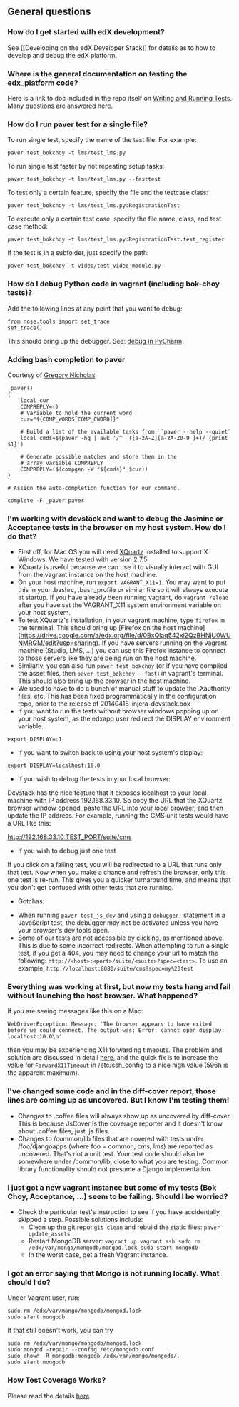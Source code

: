 ## General questions
### How do I get started with edX development?

See [[Developing on the edX Developer Stack]] for details as to how to develop and debug the edX platform.

### Where is the general documentation on testing the edx_platform code?
Here is a link to doc included in the repo itself on [Writing and Running Tests](https://github.com/edx/edx-platform/blob/master/docs/en_us/internal/testing.rst). Many questions are answered here.

### How do I run paver test for a single file?
To run single test, specify the name of the test file. For example:

```paver test_bokchoy -t lms/test_lms.py```

To run single test faster by not repeating setup tasks:

```paver test_bokchoy -t lms/test_lms.py --fasttest```

To test only a certain feature, specify the file and the testcase class:

```paver test_bokchoy -t lms/test_lms.py:RegistrationTest```

To execute only a certain test case, specify the file name, class, and test case method:

```paver test_bokchoy -t lms/test_lms.py:RegistrationTest.test_register```

If the test is in a subfolder, just specify the path:

```paver test_bokchoy -t video/test_video_module.py```

### How do I debug Python code in vagrant (including bok-choy tests)?
Add the following lines at any point that you want to debug:

```
from nose.tools import set_trace
set_trace()
```

This should bring up the debugger. See: [debug in PyCharm](https://github.com/edx/edx-platform/wiki/Setting-up-PyCharm-for-edX-development).

### Adding bash completion to paver
Courtesy of [Gregory Nicholas](https://groups.google.com/forum/#!topic/paver/Ba5YNXNhs9U)

```
_paver()
{
    local cur
    COMPREPLY=()
    # Variable to hold the current word
    cur="${COMP_WORDS[COMP_CWORD]}"

    # Build a list of the available tasks from: `paver --help --quiet`
    local cmds=$(paver -hq | awk '/^  ([a-zA-Z][a-zA-Z0-9_]+)/ {print $1}')

    # Generate possible matches and store them in the
    # array variable COMPREPLY
    COMPREPLY=($(compgen -W "${cmds}" $cur))
}

# Assign the auto-completion function for our command.

complete -F _paver paver
```

### I'm working with devstack and want to debug the Jasmine or Acceptance tests in the browser on my host system. How do I do that?

* First off, for Mac OS you will need [XQuartz](http://xquartz.macosforge.org/) installed to support X Windows. We have tested with version 2.7.5.
* XQuartz is useful because we can use it to visually interact with GUI from the vagrant instance on the host machine. 
* On your host machine, run `export VAGRANT_X11=1`. You may want to put this in your .bashrc, .bash_profile or similar file so it will always execute at startup. If you have already been running vagrant, do `vagrant reload` after you have set the VAGRANT_X11 system environment variable on your host system.
* To test XQuartz's installation, in your vagrant machine, type `firefox` in the terminal. This should bring up [Firefox on the host machine] (https://drive.google.com/a/edx.org/file/d/0BxQlaq542xl2QzBHNjU0WUNMRGM/edit?usp=sharing). If you have servers running on the vagrant machine (Studio, LMS, ...) you can use this Firefox instance to connect to those servers like they are being run on the host machine.
* Similarly, you can also run `paver test_bokchoy` (or if you have compiled the asset files, then `paver test_bokchoy --fast`) in vagrant's terminal. This should also bring up the browser in the host machine.
* We used to have to do a bunch of manual stuff to update the .Xauthority files, etc. This has been fixed programmatically in the configuration repo, prior to the release of 20140418-injera-devstack.box
* If you want to run the tests without browser windows popping up on your host system, as the edxapp user redirect the DISPLAY environment variable.
```
export DISPLAY=:1
```

* If you want to switch back to using your host system's display:
```
export DISPLAY=localhost:10.0
```

* If you wish to debug the tests in your local browser:

Devstack has the nice feature that it exposes localhost to your local machine with IP address 192.168.33.10. So copy the URL that the XQuartz browser window opened, paste the URL into your local browser, and then update the IP address. For example, running the CMS unit tests would have a URL like this:

http://192.168.33.10:TEST_PORT/suite/cms

* If you wish to debug just one test

If you click on a failing test, you will be redirected to a URL that runs only that test. Now when you make a chance and refresh the browser, only this one test is re-run. This gives you a quicker turnaround time, and means that you don't get confused with other tests that are running.

* Gotchas:
- When running `paver test_js_dev` and using a `debugger;` statement in a JavaScript test, the debugger may not be activated unless you have your browser's dev tools open.
- Some of our tests are not accessible by clicking, as mentioned above. This is due to some incorrect redirects. When attempting to run a single test, if you get a 404, you may need to change your url to match the following: `http://<host>:<port>/suite/<suite>?spec=<test>`. To use an example, `http://localhost:8080/suite/cms?spec=my%20test`

### Everything was working at first, but now my tests hang and fail without launching the host browser.  What happened?

If you are seeing messages like this on a Mac:
```
WebDriverException: Message: 'The browser appears to have exited before we could connect. The output was: Error: cannot open display: localhost:10.0\n'
```
then you may be experiencing X11 forwarding timeouts.  The problem and solution are discussed in detail [here](http://b.kl3in.com/2012/01/x11-display-forwarding-fails-after-some-time/), and the quick fix is to increase the value for `ForwardX11Timeout` in /etc/ssh_config to a nice high value (596h is the apparent maximum).


### I've changed some code and in the diff-cover report, those lines are coming up as uncovered. But I know I'm testing them!
* Changes to .coffee files will always show up as uncovered by diff-cover. This is because JsCover is the coverage reporter and it doesn't know about .coffee files, just .js files.
* Changes to /common/lib files that are covered with tests under /foo/djangoapps (where foo = common, cms, lms) are reported as uncovered. That's not a unit test. Your test code should also be somewhere under /common/lib, close to what you are testing. Common library functionality should not presume a Django implementation.

### I just got a new vagrant instance but some of my tests (Bok Choy, Acceptance, ...) seem to be failing. Should I be worried?
* Check the particular test's instruction to see if you have accidentally skipped a step. Possible solutions include:
  * Clean up the git repo: `git clean` and rebuild the static files: `paver update_assets`
  * Restart MongoDB server: 
`vagrant up
vagrant ssh
sudo rm /edx/var/mongo/mongodb/mongod.lock
sudo start mongodb`
  * In the worst case, get a fresh Vagrant instance.

### I got an error saying that Mongo is not running locally. What should I do?
Under Vagrant user, run:

```
sudo rm /edx/var/mongo/mongodb/mongod.lock
sudo start mongodb
```

If that still doesn't work, you can try
```
sudo rm /edx/var/mongo/mongodb/mongod.lock
sudo mongod -repair --config /etc/mongodb.conf
sudo chown -R mongodb:mongodb /edx/var/mongo/mongodb/.
sudo start mongodb
```

### How Test Coverage Works?

Please read the details [here](https://openedx.atlassian.net/wiki/display/TE/How+Test+Coverage+Works)